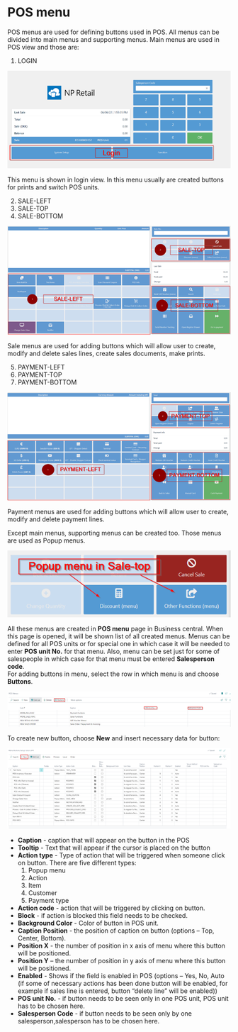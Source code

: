 # POS menu

POS menus are used for defining buttons used in POS.
All menus can be divided into main menus and supporting menus.
Main menus are used in POS view and those are:

1. LOGIN

![POSmenu](../images/LOGIN.png)

This menu is shown in login view. In this menu usually are created buttons for prints and switch POS units.

2. SALE-LEFT
3. SALE-TOP
4. SALE-BOTTOM

![SALE](../images/SALE.png)

Sale menus are used for adding buttons which will allow user to create, modify and delete sales lines, create sales documents, make prints.

5. PAYMENT-LEFT
6. PAYMENT-TOP
7. PAYMENT-BOTTOM

![PAYMENT](../images/PAYMENT.png)

Payment menus are used for adding buttons which will allow user to create, modify and delete payment lines.

Except main menus, supporting menus can be created too. Those menus are used as Popup menus.

![POPUP](../images/POPUP%20MENU.png)

All these menus are created in **POS menu** page in Business central.
When this page is opened, it will be shown list of all created menus. Menus can be defined for all POS units or for special one in which case it will be needed to enter **POS unit No.** for that menu. Also, menu can be set just for some of salespeople in which case for that menu must be entered **Salesperson code**.     
For adding buttons in menu, select the row in which menu is and choose **Buttons**.

![ADDBUTTONS](../images/ADD%20BUTTONS.png)

To create new button, choose **New** and insert necessary data for button:

![NEWBUTTON](../images/NEW%20BUTTON.png)

-  **Caption** - caption that will appear on the button in the POS
- **Tooltip** - Text that will appear if the cursor is placed on the button
- **Action type** - Type of action that will be triggered when someone click on button. There are five different types:
    1. Popup menu
    2. Action
    3. Item
    4. Customer
    5. Payment type
- **Action code** - action that will be triggered by clicking on button.
- **Block** - if action is blocked this field needs to be checked.
- **Background Color** - Color of button in POS unit.
- **Caption Position** -  the position of caption on button (options – Top, Center, Bottom).
- **Position X** - the number of position in x axis of menu where this button will be positioned.
- **Position Y** – the number of position in y axis of menu where this button will be positioned.
- **Enabled** - Shows if the field is enabled in POS (options – Yes, No, Auto (if some of necessary actions has been done button will be enabled, for example if sales line is entered, button “delete line” will be enabled))
- **POS unit No.** - if button needs to be seen only in one POS unit, POS unit has to be chosen here.
- **Salesperson Code** - if button needs to be seen only by one salesperson,salesperson has to be chosen here.